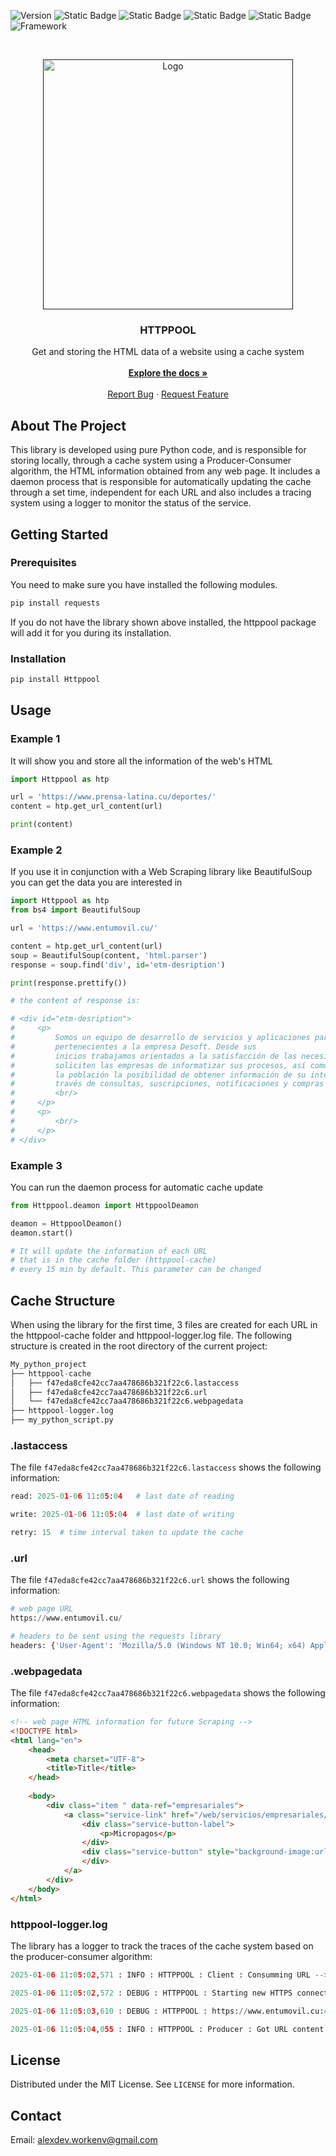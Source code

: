 ![Version](https://img.shields.io/badge/release-v1.0.20-blue)
![Static Badge](https://img.shields.io/badge/build-deployed-red)
![Static Badge](https://img.shields.io/badge/license-MIT-gren)
![Static Badge](https://img.shields.io/badge/created_at-january_2025-yellow)
![Static Badge](https://img.shields.io/badge/top_language-python-purple)
![Framework](https://img.shields.io/badge/framework-Pure_Python-darkorange)

<!-- PROJECT LOGO -->
<br />
<p align="center">
  <a href="">
    <img src="https://github.com/user-attachments/assets/471ff04f-fae9-4be2-9945-0cebaac937a3" alt="Logo" width="400">
  </a>

  <h3 align="center">HTTPPOOL</h3>
 
   <p align="center">
    Get and storing the HTML data of a website using a cache system
    <br />
    <br />
    <a href="https://github.com/alexdevzz/httppool_pip_installer"><strong>Explore the docs »</strong></a>
    <br />
    <br />
    <a href="https://github.com/alexdevzz/httppool_pip_installer/issues">Report Bug</a>
    ·
    <a href="https://github.com/alexdevzz/httppool_pip_installer/issues">Request Feature</a>
  </p>
</p>


<!-- ABOUT THE PROJECT -->
## About The Project

This library is developed using pure Python code, and is responsible for storing locally, through a cache system using a Producer-Consumer algorithm, the HTML information obtained from any web page. It includes a daemon process that is responsible for automatically updating the cache through a set time, independent for each URL and also includes a tracing system using a logger to monitor the status of the service.

<!-- GETTING STARTED -->
## Getting Started

### Prerequisites
You need to make sure you have installed the following modules.
```s
pip install requests
```
If you do not have the library shown above installed, the httppool package will add it for you during its installation.

### Installation
```python
pip install Httppool
```

<!-- USAGE EXAMPLES -->
## Usage

### Example 1 
It will show you and store all the information of the web's HTML
```python
import Httppool as htp

url = 'https://www.prensa-latina.cu/deportes/'
content = htp.get_url_content(url)

print(content)
```

### Example 2 
If you use it in conjunction with a Web Scraping library like BeautifulSoup you can get the data you are interested in
```python
import Httppool as htp
from bs4 import BeautifulSoup

url = 'https://www.entumovil.cu/'

content = htp.get_url_content(url)
soup = BeautifulSoup(content, 'html.parser')
response = soup.find('div', id='etm-desription')

print(response.prettify())

# the content of response is:

# <div id="etm-desription">
#     <p>
#         Somos un equipo de desarrollo de servicios y aplicaciones para móviles
#         pertenecientes a la empresa Desoft. Desde sus
#         inicios trabajamos orientados a la satisfacción de las necesidades que
#         soliciten las empresas de informatizar sus procesos, así como brindar a
#         la población la posibilidad de obtener información de su interés a
#         través de consultas, suscripciones, notificaciones y compras on line  mediante mensajería de texto (SMS)…
#         <br/>
#     </p>
#     <p>
#         <br/>
#     </p>
# </div>
```

### Example 3
You can run the daemon process for automatic cache update
```python
from Httppool.deamon import HttppoolDeamon

deamon = HttppoolDeamon()
deamon.start()

# It will update the information of each URL 
# that is in the cache folder (httppool-cache) 
# every 15 min by default. This parameter can be changed
```

## Cache Structure
When using the library for the first time, 3 files are created for each URL in the httppool-cache folder and httppool-logger.log file. The following structure is created in the root directory of the current project:
```python
My_python_project
├── httppool-cache
│   ├── f47eda8cfe42cc7aa478686b321f22c6.lastaccess
│   ├── f47eda8cfe42cc7aa478686b321f22c6.url
│   └── f47eda8cfe42cc7aa478686b321f22c6.webpagedata
├── httppool-logger.log
├── my_python_script.py
```

### .lastaccess
The file `f47eda8cfe42cc7aa478686b321f22c6.lastaccess` shows the following information:
``` python
read: 2025-01-06 11:05:04   # last date of reading

write: 2025-01-06 11:05:04  # last date of writing

retry: 15  # time interval taken to update the cache
```

### .url
The file `f47eda8cfe42cc7aa478686b321f22c6.url` shows the following information:
``` python
# web page URL
https://www.entumovil.cu/  

# headers to be sent using the requests library
headers: {'User-Agent': 'Mozilla/5.0 (Windows NT 10.0; Win64; x64) AppleWebKit/537.36 (KHTML, like Gecko) Chrome/114.0.0.0 Safari/537.36'}
```

### .webpagedata
The file `f47eda8cfe42cc7aa478686b321f22c6.webpagedata` shows the following information:
``` html
<!-- web page HTML information for future Scraping -->
<!DOCTYPE html>
<html lang="en">
    <head>
        <meta charset="UTF-8">
        <title>Title</title>
    </head>
    
    <body>
        <div class="item " data-ref="empresariales">
            <a class="service-link" href="/web/servicios/empresariales/#service_item43s">
                <div class="service-button-label">
                    <p>Micropagos</p>
                </div>
                <div class="service-button" style="background-image:url(/media/iconMICROPAGO.png) ">
                </div>
            </a>
        </div>
    </body>
</html>
```

### httppool-logger.log
The library has a logger to track the traces of the cache system based on the producer-consumer algorithm:
```python
2025-01-06 11:05:02,571 : INFO : HTTPPOOL : Client : Consumming URL --> https://www.entumovil.cu/ 

2025-01-06 11:05:02,572 : DEBUG : HTTPPOOL : Starting new HTTPS connection (1): www.entumovil.cu:443 

2025-01-06 11:05:03,610 : DEBUG : HTTPPOOL : https://www.entumovil.cu:443 "GET / HTTP/1.1" 200 None 

2025-01-06 11:05:04,055 : INFO : HTTPPOOL : Producer : Got URL content --> https://www.entumovil.cu/ 
```

<!-- LICENSE -->
## License

Distributed under the MIT License. See `LICENSE` for more information.

<!-- CONTACT -->
## Contact

Email: alexdev.workenv@gmail.com
